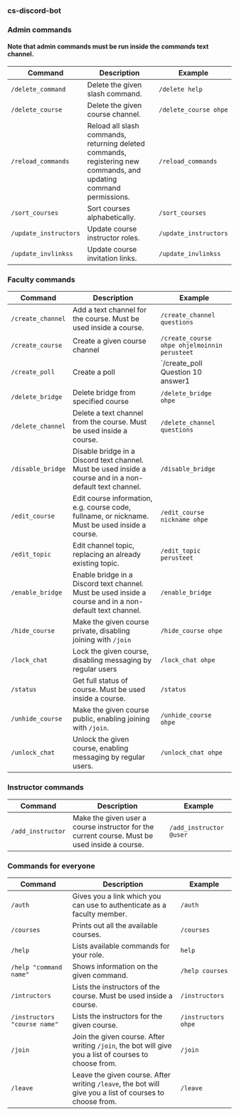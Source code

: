 ### cs-discord-bot

### Admin commands

#### Note that admin commands must be run inside the _commands_ text channel.

Command | Description | Example
--- |--- | ---
`/delete_command` | Delete the given slash command. | `/delete help`
`/delete_course` | Delete the given course channel. | `/delete_course ohpe`
`/reload_commands` | Reload all slash commands, returning deleted commands, registering new commands, and updating command permissions. | `/reload_commands`
`/sort_courses` | Sort courses alphabetically. | `/sort_courses`
`/update_instructors` | Update course instructor roles. | `/update_instructors`
`/update_invlinkss` | Update course invitation links. | `/update_invlinkss`

### Faculty commands

Command | Description | Example
--- |--- | ---
`/create_channel` | Add a text channel for the course. Must be used inside a course. | `/create_channel questions`
`/create_course ` | Create a given course channel | `/create_course ohpe ohjelmoinnin perusteet`
`/create_poll ` | Create a poll | `/create_poll Question 10 answer1 | answer 2 | answer 3`
`/delete_bridge` | Delete bridge from specified course | `/delete_bridge ohpe`
`/delete_channel` | Delete a text channel from the course. Must be used inside a course. | `/delete_channel questions`
`/disable_bridge` | Disable bridge in a Discord text channel. Must be used inside a course and in a non-default text channel. | `/disable_bridge`
`/edit_course` | Edit course information, e.g. course code, fullname, or nickname. Must be used inside a course. | `/edit_course nickname ohpe`
`/edit_topic` | Edit channel topic, replacing an already existing topic. | `/edit_topic perusteet`
`/enable_bridge` | Enable bridge in a Discord text channel. Must be used inside a course and in a non-default text channel. | `/enable_bridge`
`/hide_course` | Make the given course private, disabling joining with `/join` | `/hide_course ohpe`
`/lock_chat` | Lock the given course, disabling messaging by regular users | `/lock_chat ohpe`
`/status` | Get full status of course. Must be used inside a course. | `/status`
`/unhide_course` | Make the given course public, enabling joining with `/join`. | `/unhide_course ohpe`
`/unlock_chat` | Unlock the given course, enabling messaging by regular users. | `/unlock_chat ohpe`

### Instructor commands

Command | Description | Example
--- |--- | ---
`/add_instructor` | Make the given user a course instructor for the current course. Must be used inside a course. | `/add_instructor @user`

### Commands for everyone

Command | Description | Example
--- |--- | ---
`/auth` | Gives you a link which you can use to authenticate as a faculty member. | `/auth`
`/courses` | Prints out all the available courses. | `/courses`
`/help` |  Lists available commands for your role. | `help`
`/help "command name"` | Shows information on the given command. | `/help courses`
`/intructors` | Lists the instructors of the course. Must be used inside a course. | `/instructors`
`/instructors "course name"` | Lists the instructors for the given course. | `/instructors ohpe`
`/join` | Join the given course. After writing `/join`, the bot will give you a list of courses to choose from. | `/join`
`/leave` | Leave the given course. After writing `/leave`, the bot will give you a list of courses to choose from. | `/leave`